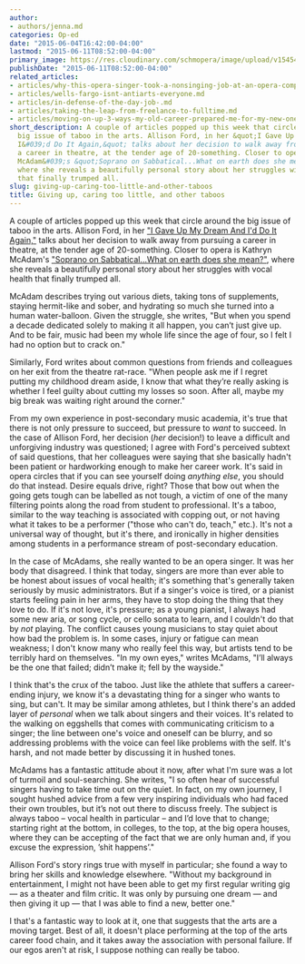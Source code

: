 ```yaml
---
author:
- authors/jenna.md
categories: Op-ed
date: "2015-06-04T16:42:00-04:00"
lastmod: "2015-06-11T08:52:00-04:00"
primary_image: https://res.cloudinary.com/schmopera/image/upload/v1545409169/media/webhook-uploads/1433559406329/Nemo.jpg.jpg
publishDate: "2015-06-11T08:52:00-04:00"
related_articles:
- articles/why-this-opera-singer-took-a-nonsinging-job-at-an-opera-company.md
- articles/wells-fargo-isnt-antiarts-everyone.md
- articles/in-defense-of-the-day-job-.md
- articles/taking-the-leap-from-freelance-to-fulltime.md
- articles/moving-on-up-3-ways-my-old-career-prepared-me-for-my-new-one.md
short_description: A couple of articles popped up this week that circle around the
  big issue of taboo in the arts. Allison Ford, in her &quot;I Gave Up My Dream And
  I&#039;d Do It Again,&quot; talks about her decision to walk away from pursuing
  a career in theatre, at the tender age of 20-something. Closer to opera is Kathryn
  McAdam&#039;s &quot;Soprano on Sabbatical...What on earth does she mean?&quot;,
  where she reveals a beautifully personal story about her struggles with vocal health
  that finally trumped all.
slug: giving-up-caring-too-little-and-other-taboos
title: Giving up, caring too little, and other taboos
---
```


A couple of articles popped up this week that circle around the big issue of taboo in the arts. Allison Ford, in her ["I Gave Up My Dream And I'd Do It Again,"](http://www.thegloss.com/2012/06/05/career/i-gave-up-my-dream-and-id-do-it-again-731/) talks about her decision to walk away from pursuing a career in theatre, at the tender age of 20-something. Closer to opera is Kathryn McAdam's ["Soprano on Sabbatical...What on earth does she mean?"](https://sopranoonsabbatical.wordpress.com/2015/06/04/soprano-on-sabbatical-what-on-earth-does-she-mean/), where she reveals a beautifully personal story about her struggles with vocal health that finally trumped all.

McAdam describes trying out various diets, taking tons of supplements, staying hermit-like and sober, and hydrating so much she turned into a human water-balloon. Given the struggle, she writes, "But when you spend a decade dedicated solely to making it all happen, you can’t just give up. And to be fair, music had been my whole life since the age of four, so I felt I had no option but to crack on."

Similarly, Ford writes about common questions from friends and colleagues on her exit from the theatre rat-race. "When people ask me if I regret putting my childhood dream aside, I know that what they’re really asking is whether I feel guilty about cutting my losses so soon. After all, maybe my big break was waiting right around the corner."

From my own experience in post-secondary music academia, it's true that there is not only pressure to succeed, but pressure to *want* to succeed. In the case of Allison Ford, her decision (*her* decision!) to leave a difficult and unforgiving industry was questioned; I agree with Ford's perceived subtext of said questions, that her colleagues were saying that she basically hadn't been patient or hardworking enough to make her career work. It's said in opera circles that if you can see yourself doing *anything else*, you should do that instead. Desire equals drive, right? Those that bow out when the going gets tough can be labelled as not tough, a victim of one of the many filtering points along the road from student to professional. It's a taboo, similar to the way teaching is associated with copping out, or not having what it takes to be a performer ("those who can't do, teach," etc.). It's not a universal way of thought, but it's there, and ironically in higher densities among students in a performance stream of post-secondary education.

In the case of McAdams, she really wanted to be an opera singer. It was her body that disagreed. I think that today, singers are more than ever able to be honest about issues of vocal health; it's something that's generally taken seriously by music administrators. But if a singer's voice is tired, or a pianist starts feeling pain in her arms, they have to stop doing the thing that they love to do. If it's not love, it's pressure; as a young pianist, I always had some new aria, or song cycle, or cello sonata to learn, and I couldn't do that by *not* playing. The conflict causes young musicians to stay quiet about how bad the problem is. In some cases, injury or fatigue can mean weakness; I don't know many who really feel this way, but artists tend to be terribly hard on themselves. "In my own eyes," writes McAdams, "I’ll always be the one that failed; didn’t make it; fell by the wayside."

I think that's the crux of the taboo. Just like the athlete that suffers a career-ending injury, we know it's a devastating thing for a singer who wants to sing, but can't. It may be similar among athletes, but I think there's an added layer of *personal* when we talk about singers and their voices. It's related to the walking on eggshells that comes with communicating criticism to a singer; the line between one's voice and oneself can be blurry, and so addressing problems with the voice can feel like problems with the self. It's harsh, and not made better by discussing it in hushed tones.

McAdams has a fantastic attitude about it now, after what I'm sure was a lot of turmoil and soul-searching. She writes, "I so often hear of successful singers having to take time out on the quiet. In fact, on my own journey, I sought hushed advice from a few very inspiring individuals who had faced their own troubles, but it’s not out there to discuss freely. The subject is always taboo – vocal health in particular – and I’d love that to change; starting right at the bottom, in colleges, to the top, at the big opera houses, where they can be accepting of the fact that we are only human and, if you excuse the expression, ’shit happens’."

Allison Ford's story rings true with myself in particular; she found a way to bring her skills and knowledge elsewhere. "Without my background in entertainment, I might not have been able to get my first regular writing gig — as a theater and film critic. It was only by pursuing one dream — and then giving it up — that I was able to find a new, better one."

I that's a fantastic way to look at it, one that suggests that the arts are a moving target. Best of all, it doesn't place performing at the top of the arts career food chain, and it takes away the association with personal failure. If our egos aren't at risk, I suppose nothing can really be taboo.
